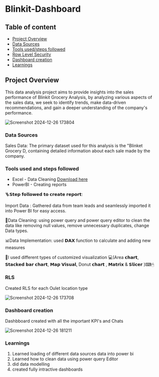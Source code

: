 # Blinkit-Dashboard

## Table of content

  - [Project Overview](#project-overview)
  - [Data Sources](#data-sources)
  - [Tools used/steps followed](#tools-used-and-steps-followed)
  - [Row Level Security](#rls)
  - [Dashboard creation](#dashboard-creation)
  - [Learnings](#learnings)



## Project Overview

This data analysis project aims to provide insights into the sales performance of Blinkit Grocery Analysis, by analyzing various aspects of the sales data, we seek to identify trends, make data-driven recommendations, and gain a deeper understanding of the company's performance.


![Screenshot 2024-12-26 173804](https://github.com/user-attachments/assets/41f3ce2c-4068-4aa0-90bb-acf33e86c466)




### Data Sources


Sales Data: The primary dataset used for this analysis is the "Blinket Grocery D, containing detailed information about each sale made by the company.

### Tools used and steps followed

- Excel - Data Cleaning [Download here](https://microsoft.com)
- PowerBI - Creating reports

🪜𝗦𝘁𝗲𝗽 𝗳𝗼𝗹𝗹𝗼𝘄𝗲𝗱 𝘁𝗼 𝗰𝗿𝗲𝗮𝘁𝗲 𝗿𝗲𝗽𝗼𝗿𝘁:

Import Data : Gathered data from team leads and seamlessly imported it into Power BI for easy access.

📑Data Cleaning:
using power query and power query editor to clean the data like removing null values, remove unnecessary duplicates, change Data types.

📊Data Implementation: used 𝗗𝗔𝗫 function to calculate and adding new measures

🤗I used different types of customized visualization 💻(Area 𝗰𝗵𝗮𝗿𝘁, 𝗦𝘁𝗮𝗰𝗸𝗲𝗱 𝗯𝗮𝗿 𝗰𝗵𝗮𝗿𝘁, 𝗠𝗮𝗽 𝗩𝗶𝘀𝘂𝗮𝗹, Donut 𝗰𝗵𝗮𝗿𝘁 , 𝗠𝗮𝘁𝗿𝗶𝘅 & 𝗦𝗹𝗶𝗰𝗲𝗿 )⌨🖱


### RLS

Created RLS for each Oulet location type

![Screenshot 2024-12-26 173708](https://github.com/user-attachments/assets/f4594459-92b4-4895-812c-6c1056e738b4)

### Dashboard creation

Dashbboard created with all the important KPI's and Chats


![Screenshot 2024-12-26 181211](https://github.com/user-attachments/assets/169f2185-8d1a-44ed-8ea5-1d9bdeafb68e)




### Learnings

1. Learned loading of different data sources data into power bi
2. Learned how to clean data using power query Editor
3. did data modelling
4. created fully intractive dashboards
